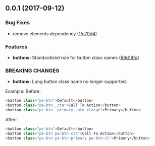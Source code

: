 <a name="0.0.1"></a>
## 0.0.1 (2017-09-12)


### Bug Fixes

* remove elements dependency ([1fc70d4](https://github.com/Pearson-Higher-Ed/ElementsSDK/commit/1fc70d4))


### Features

* **buttons:** Standardized rule for button class names ([69d19fd](https://github.com/Pearson-Higher-Ed/ElementsSDK/commit/69d19fd))


### BREAKING CHANGES

* **buttons:** Long button class name no longer supported.

Example: Before:
```js
<button class="pe-btn">Default</button>
<button class="pe-btn__cta">Call To Action</button>
<button class="pe-btn__primary--btn_xlarge">Primary</button>
```

After:

```js
<button class="pe-btn">Default</button>
<button class="pe-btn pe-btn-cta">Call To Action</button>
<button class="pe-btn pe-btn-primary pe-btn-xl">Primary</button>
```



